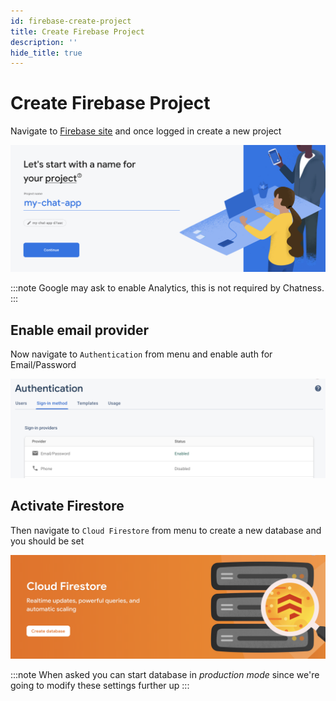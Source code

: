 ```yaml
---
id: firebase-create-project
title: Create Firebase Project
description: ''
hide_title: true
---
```


# Create Firebase Project

Navigate to <a href="https://firebase.google.com/" target="_blank">Firebase site</a> and once logged in create a new project

![create firebase project](/static/images/docs/firebase-create-project.png)

:::note
Google may ask to enable Analytics, this is not required by Chatness.
:::

## Enable email provider

Now navigate to `Authentication` from menu and enable auth for Email/Password

![enable firebase email auth](/static/images/docs/firebase-enable-email-auth.png)

## Activate Firestore

Then navigate to `Cloud Firestore` from menu to create a new database and you should be set

![create firebase firestore](/static/images/docs/firebase-activate-firestore.png)

:::note
When asked you can start database in _production mode_ since we're going to modify these settings further up
:::
